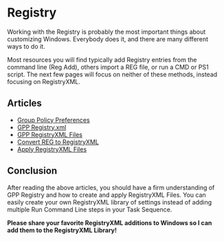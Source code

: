 # Registry

Working with the Registry is probably the most important things about customizing Windows.  Everybody does it, and there are many different ways to do it.

Most resources you will find typically add Registry entries from the command line \(Reg Add\), others import a REG file, or run a CMD or PS1 script.  The next few pages will focus on neither of these methods, instead focusing on RegistryXML.

## Articles

* [Group Policy Preferences](group-policy-preferences.md)
* [GPP Registry.xml](gpp-registry.xml.md)
* [GPP RegistryXML Files](gpp-registryxml-files.md)
* [Convert REG to RegistryXML](convert-reg-to-registryxml.md)
* [Apply RegistryXML Files](apply-registryxml-files.md)

## Conclusion

After reading the above articles, you should have a firm understanding of GPP Registry and how to create and apply RegistryXML Files.  You can easily create your own RegistryXML library of settings instead of adding multiple Run Command Line steps in your Task Sequence.

**Please share your favorite RegistryXML additions to Windows so I can add them to the RegistryXML Library!**


